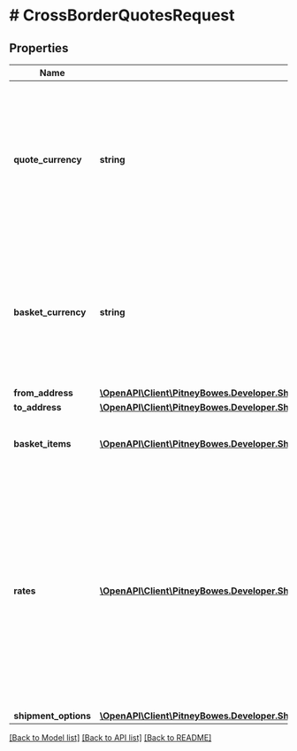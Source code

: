 # # CrossBorderQuotesRequest

## Properties

Name | Type | Description | Notes
------------ | ------------- | ------------- | -------------
**quote_currency** | **string** | The currency to return the quote in. Use three uppercase letters, per the ISO currency code (ISO 4217). For example- USD, CAD, or EUR | 
**basket_currency** | **string** | The default currency of the basket. Use three uppercase letters, per the ISO currency code (ISO 4217). For example- USD, CAD, or EUR | 
**from_address** | [**\OpenAPI\Client\PitneyBowes.Developer.ShippingApi.Model\Address**](Address.md) |  | [optional] 
**to_address** | [**\OpenAPI\Client\PitneyBowes.Developer.ShippingApi.Model\Address**](Address.md) |  | 
**basket_items** | [**\OpenAPI\Client\PitneyBowes.Developer.ShippingApi.Model\CrossBorderQuotesRequestBasketItems[]**](CrossBorderQuotesRequestBasketItems.md) | The items in the buyer&#39;s shopping basket. | 
**rates** | [**\OpenAPI\Client\PitneyBowes.Developer.ShippingApi.Model\CrossBorderQuotesRequestRates[]**](CrossBorderQuotesRequestRates.md) | Specifies the carrier, service, parcel, and other information. In a response, this field also contains the service charges. Importatn- In a request, the rates array can contain only one rates object. | 
**shipment_options** | [**\OpenAPI\Client\PitneyBowes.Developer.ShippingApi.Model\CarrierFacilityResponseCarrierFacilityOptions[]**](CarrierFacilityResponseCarrierFacilityOptions.md) |  | [optional] 

[[Back to Model list]](../../README.md#documentation-for-models) [[Back to API list]](../../README.md#documentation-for-api-endpoints) [[Back to README]](../../README.md)


